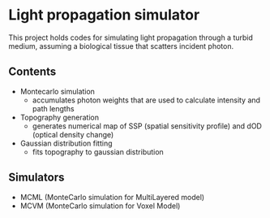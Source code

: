 # Light propagation simulator
This project holds codes for simulating light propagation through a turbid medium, assuming a biological tissue that scatters incident photon.

## Contents
- Montecarlo simulation
    - accumulates photon weights that are used to calculate intensity and path lengths
- Topography generation
    - generates numerical map of SSP (spatial sensitivity profile) and dOD (optical density change)
- Gaussian distribution fitting
    - fits topography to gaussian distribution

## Simulators
- MCML (MonteCarlo simulation for MultiLayered model)
- MCVM (MonteCarlo simulation for Voxel Model)
